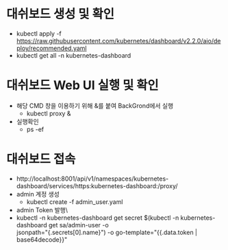 # 대쉬보드 생성 및 확인
 - kubectl apply -f https://raw.githubusercontent.com/kubernetes/dashboard/v2.2.0/aio/deploy/recommended.yaml
 - kubectl get all -n kubernetes-dashboard

# 대쉬보드 Web UI 실행 및 확인
  - 해당 CMD 창을 이용하기 위해 &를 붙여 BackGrond에서 실행
    - kubectl proxy &
  - 실행확인
    - ps -ef

# 대쉬보드 접속
  - http://localhost:8001/api/v1/namespaces/kubernetes-dashboard/services/https:kubernetes-dashboard:/proxy/
  - admin 계정 생성
    - kubectl create -f admin_user.yaml
  - admin Token 발행\
  -   kubectl -n kubernetes-dashboard get secret $(kubectl -n kubernetes-dashboard get sa/admin-user -o \
        jsonpath="{.secrets[0].name}") -o go-template="{{.data.token | base64decode}}"
